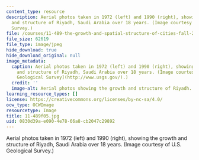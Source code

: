 ```yaml
---
content_type: resource
description: Aerial photos taken in 1972 (left) and 1990 (right), showing the growth
  and structure of Riyadh, Saudi Arabia over 18 years. (Image courtesy of U.S. Geological
  Survey.)
file: /courses/11-489-the-growth-and-spatial-structure-of-cities-fall-2005/0830d39ae0904e7866a8cb2047c29892_11-489f05.jpg
file_size: 62619
file_type: image/jpeg
hide_download: true
hide_download_original: null
image_metadata:
  caption: Aerial photos taken in 1972 (left) and 1990 (right), showing the growth
    and structure of Riyadh, Saudi Arabia over 18 years. (Image courtesy of [U.S.
    Geological Survey](http://www.usgs.gov/).)
  credit: ''
  image-alt: Aerial photos showing the growth and structure of Riyadh.
learning_resource_types: []
license: https://creativecommons.org/licenses/by-nc-sa/4.0/
ocw_type: OCWImage
resourcetype: Image
title: 11-489f05.jpg
uid: 0830d39a-e090-4e78-66a8-cb2047c29892
---
```

Aerial photos taken in 1972 (left) and 1990 (right), showing the growth and structure of Riyadh, Saudi Arabia over 18 years. (Image courtesy of U.S. Geological Survey.)